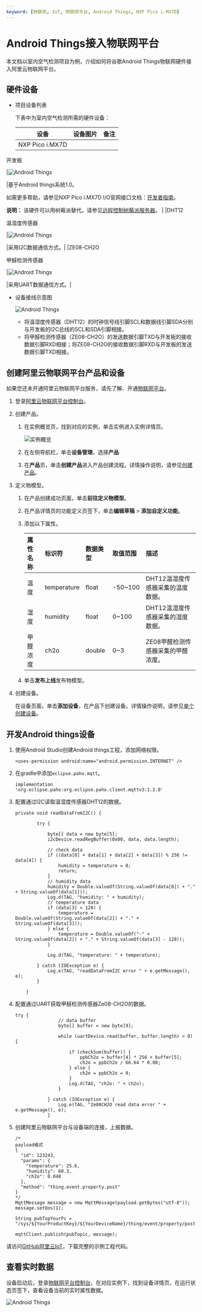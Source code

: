 ```yaml
---
keyword: [物联网, IoT, 物联网平台, Android Things, NXP Pico i.MX7D]
---
```


# Android Things接入物联网平台

本文档以室内空气检测项目为例，介绍如何将谷歌Android Things物联网硬件接入阿里云物联网平台。

## 硬件设备

-   项目设备列表

    下表中为室内空气检测所需的硬件设备：

    |设备|设备图片|备注|
    |--|----|--|
    |NXP Pico i.MX7D

开发板

|![Android Things](https://static-aliyun-doc.oss-accelerate.aliyuncs.com/assets/img/zh-CN/7231649951/p7864.png)

|基于Android things系统1.0。

如需更多帮助，请参见NXP Pico i.MX7D I/O官网接口文档：[开发者指南](https://developer.android.com/things/hardware/imx7d-pico-io)。

**说明：** 该硬件可以用树莓派替代。请参见[远程控制树莓派服务器](/cn.zh-CN/最佳实践/消息通信/远程控制树莓派服务器.md)。 |
    |DHT12

温湿度传感器

|![Android Things](https://static-aliyun-doc.oss-accelerate.aliyuncs.com/assets/img/zh-CN/7231649951/p7865.png)

|采用I2C数据通信方式。|
    |ZE08-CH2O

甲醛检测传感器

|![Android Things](https://static-aliyun-doc.oss-accelerate.aliyuncs.com/assets/img/zh-CN/7231649951/p7866.png)

|采用UART数据通信方式。|

-   设备接线示意图

    ![Android Things](https://static-aliyun-doc.oss-accelerate.aliyuncs.com/assets/img/zh-CN/7231649951/p7908.png)

    -   将温湿度传感器（DHT12）的时钟信号线引脚SCL和数据线引脚SDA分别与开发板的I2C总线的SCL和SDA引脚相接。
    -   将甲醛检测传感器（ZE08-CH2O）的发送数据引脚TXD与开发板的接收数据引脚RXD相接；将ZE08-CH2O的接收数据引脚RXD与开发板的发送数据引脚TXD相接。

## 创建阿里云物联网平台产品和设备

如果您还未开通阿里云物联网平台服务，请先了解、开通[物联网平台](https://www.aliyun.com/product/iot)。

1.  登录[阿里云物联网平台控制台](https://iot.console.aliyun.com)。

2.  创建产品。

    1.  在实例概览页，找到对应的实例，单击实例进入实例详情页。

        ![实例概览](https://static-aliyun-doc.oss-accelerate.aliyuncs.com/assets/img/zh-CN/8727475061/p174584.png)

    2.  在左侧导航栏，单击**设备管理**，选择**产品**

    3.  在**产品**页，单击**创建产品**进入产品创建流程。详情操作说明，请参见[创建产品](/cn.zh-CN/设备接入/创建产品.md)。

3.  定义物模型。

    1.  在产品创建成功页面，单击**前往定义物模型**。

    2.  在产品详情页的功能定义页签下，单击**编辑草稿** \> **添加自定义功能**。

    3.  添加以下属性。

        |属性名称|标识符|数据类型|取值范围|描述|
        |:---|:--|:---|:---|:-|
        |温度|temperature|float|-50~100|DHT12温湿度传感器采集的温度数据。|
        |湿度|humidity|float|0~100|DHT12温湿度传感器采集的湿度数据。|
        |甲醛浓度|ch2o|double|0~3|ZE08甲醛检测传感器采集的甲醛浓度。|

    4.  单击**发布上线**发布物模型。

4.  创建设备。

    在设备页面，单击**添加设备**，在产品下创建设备。详情操作说明，请参见[单个创建设备](/cn.zh-CN/设备接入/创建设备/单个创建设备.md)。


## 开发Android things设备

1.  使用Android Studio创建Android things工程，添加网络权限。

    ```
    <uses-permission android:name="android.permission.INTERNET" />
    ```

2.  在gradle中添加`eclipse.paho.mqtt`。

    ```
    implementation 'org.eclipse.paho:org.eclipse.paho.client.mqttv3:1.2.0'
    ```

3.  配置通过I2C读取温湿度传感器DHT12的数据。

    ```
    private void readDataFromI2C() {
    
            try {
    
                byte[] data = new byte[5];
                i2cDevice.readRegBuffer(0x00, data, data.length);
    
                // check data
                if ((data[0] + data[1] + data[2] + data[3]) % 256 != data[4]) {
                    humidity = temperature = 0;
                    return;
                }
                // humidity data
                humidity = Double.valueOf(String.valueOf(data[0]) + "." + String.valueOf(data[1]));
                Log.d(TAG, "humidity: " + humidity);
                // temperature data
                if (data[3] < 128) {
                    temperature = Double.valueOf(String.valueOf(data[2]) + "." + String.valueOf(data[3]));
                } else {
                    temperature = Double.valueOf("-" + String.valueOf(data[2]) + "." + String.valueOf(data[3] - 128));
                }
    
                Log.d(TAG, "temperature: " + temperature);
    
            } catch (IOException e) {
                Log.e(TAG, "readDataFromI2C error " + e.getMessage(), e);
            }
    
        }
    ```

4.  配置通过UART获取甲醛检测传感器Ze08-CH2O的数据。

    ```
    try {
                    // data buffer
                    byte[] buffer = new byte[9];
    
                    while (uartDevice.read(buffer, buffer.length) > 0) {
    
                        if (checkSum(buffer)) {
                            ppbCh2o = buffer[4] * 256 + buffer[5];
                            ch2o = ppbCh2o / 66.64 * 0.08;
                        } else {
                            ch2o = ppbCh2o = 0;
                        }
                        Log.d(TAG, "ch2o: " + ch2o);
                    }
    
                } catch (IOException e) {
                    Log.e(TAG, "Ze08CH2O read data error " + e.getMessage(), e);
                }
    ```

5.  创建阿里云物联网平台与设备端的连接，上报数据。

    ```
    /*
    payload格式
    {
      "id": 123243,
      "params": {
        "temperature": 25.6,
        "humidity": 60.3,
        "ch2o": 0.048
      },
      "method": "thing.event.property.post"
    }
    */
    MqttMessage message = new MqttMessage(payload.getBytes("utf-8"));
    message.setQos(1);
    
    String pubTopYourPc = "/sys/${YourProductKey}/${YourDeviceName}/thing/event/property/post";
    
    mqttClient.publish(pubTopic, message);
    ```


请访问[GitHub阿里云IoT](https://github.com/iot-blog/aliyun-iot-android-things-nxp)，下载完整的示例工程代码。

## 查看实时数据

设备启动后，登录[物联网平台控制台](http://iot.console.aliyun.com/)，在对应实例下，找到设备详情页，在运行状态页签下，查看设备当前的实时属性数据。

![Android Things](https://static-aliyun-doc.oss-accelerate.aliyuncs.com/assets/img/zh-CN/7231649951/p8025.png)

